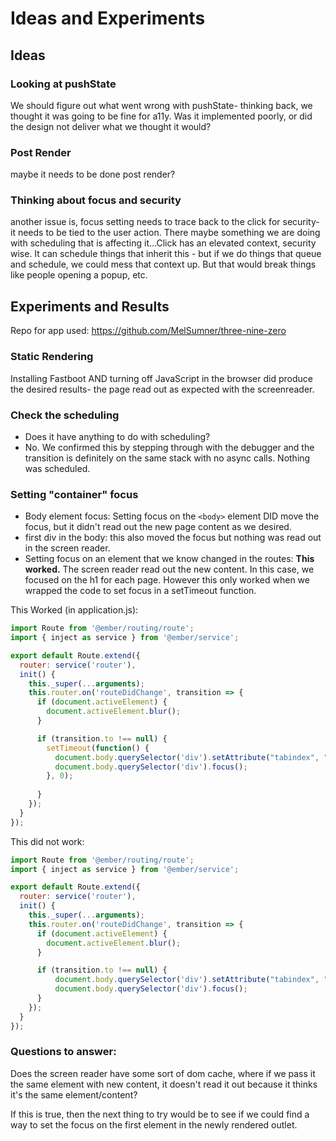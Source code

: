 # Ideas and Experiments

## Ideas 

### Looking at pushState
We should figure out what went wrong with pushState- thinking back, we thought it was going to be fine for a11y. Was it implemented poorly, or did the design not deliver what we thought it would?

### Post Render
maybe it needs to be done post render?

### Thinking about focus and security
another issue is, focus setting needs to trace back to the click for security- it needs to be tied to the user action. 
There maybe something we are doing with scheduling that is affecting it...Click has an elevated context, security wise. It can schedule things that inherit this - but if we do things that queue and schedule, we could mess that context up. But that would break things like people opening a popup, etc.

## Experiments and Results
Repo for app used: https://github.com/MelSumner/three-nine-zero

### Static Rendering
Installing Fastboot AND turning off JavaScript in the browser did produce the desired results- the page read out as expected with the screenreader.  

### Check the scheduling
- Does it have anything to do with scheduling?
- No. We confirmed this by stepping through with the debugger and the transition is definitely on the same stack with no async calls. Nothing was scheduled. 

### Setting "container" focus
- Body element focus: Setting focus on the `<body>` element DID move the focus, but it didn't read out the new page content as we desired. 
- first div in the body: this also moved the focus but nothing was read out in the screen reader. 
- Setting focus on an element that we know changed in the routes: **This worked.** The screen reader read out the new content. In this case, we focused on the h1 for each page. However this only worked when we wrapped the code to set focus in a setTimeout function.

This Worked (in application.js): 
```js
import Route from '@ember/routing/route';
import { inject as service } from '@ember/service';

export default Route.extend({
  router: service('router'),
  init() {
    this._super(...arguments);
    this.router.on('routeDidChange', transition => {
      if (document.activeElement) {
        document.activeElement.blur();
      }

      if (transition.to !== null) {
        setTimeout(function() {
          document.body.querySelector('div').setAttribute("tabindex", "-1");
          document.body.querySelector('div').focus();
        }, 0);
        
      }
    });
  }
});
```
This did not work: 
```js
import Route from '@ember/routing/route';
import { inject as service } from '@ember/service';

export default Route.extend({
  router: service('router'),
  init() {
    this._super(...arguments);
    this.router.on('routeDidChange', transition => {
      if (document.activeElement) {
        document.activeElement.blur();
      }

      if (transition.to !== null) {
          document.body.querySelector('div').setAttribute("tabindex", "-1");
          document.body.querySelector('div').focus();        
      }
    });
  }
});
```

### Questions to answer: 

Does the screen reader have some sort of dom cache, where if we pass it the same element with new content, it doesn't read it out because it thinks it's the same element/content? 

If this is true, then the next thing to try would be to see if we could find a way to set the focus on the first element in the newly rendered outlet.
